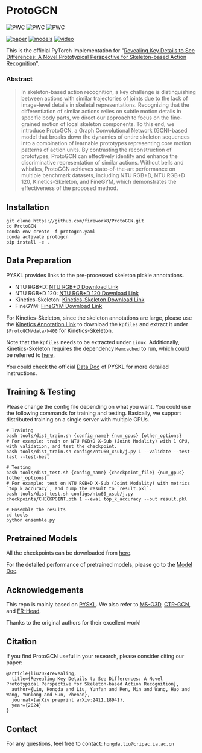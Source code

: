 # ProtoGCN

[![PWC](https://img.shields.io/endpoint.svg?url=https://paperswithcode.com/badge/revealing-key-details-to-see-differences-a/skeleton-based-action-recognition-on-ntu-rgbd-1)](https://paperswithcode.com/sota/skeleton-based-action-recognition-on-ntu-rgbd-1?p=revealing-key-details-to-see-differences-a)
[![PWC](https://img.shields.io/endpoint.svg?url=https://paperswithcode.com/badge/revealing-key-details-to-see-differences-a/skeleton-based-action-recognition-on-ntu-rgbd)](https://paperswithcode.com/sota/skeleton-based-action-recognition-on-ntu-rgbd?p=revealing-key-details-to-see-differences-a)
[![PWC](https://img.shields.io/endpoint.svg?url=https://paperswithcode.com/badge/revealing-key-details-to-see-differences-a/skeleton-based-action-recognition-on-kinetics)](https://paperswithcode.com/sota/skeleton-based-action-recognition-on-kinetics?p=revealing-key-details-to-see-differences-a)

[![paper](https://img.shields.io/badge/arXiv-Paper-red.svg)](https://arxiv.org/abs/2411.18941) [![models](https://img.shields.io/badge/Link-Models-87CEEB.svg)](https://drive.google.com/drive/folders/1BLtlGlv19nY6QcYsVyOBo7nBr3iw5cFl?usp=sharing) [![video](https://img.shields.io/badge/License-MIT-yellow?style=flat)](/LICENSE)

This is the official PyTorch implementation for "[Revealing Key Details to See Differences: A Novel Prototypical Perspective for Skeleton-based Action Recognition](https://arxiv.org/abs/2411.18941)".

### Abstract
> In skeleton-based action recognition, a key challenge is distinguishing between actions with similar trajectories of joints due to the lack of image-level details in skeletal representations. Recognizing that the differentiation of similar actions relies on subtle motion details in specific body parts, we direct our approach to focus on the fine-grained motion of local skeleton components. To this end, we introduce ProtoGCN, a Graph Convolutional Network (GCN)-based model that breaks down the dynamics of entire skeleton sequences into a combination of learnable prototypes representing core motion patterns of action units. By contrasting the reconstruction of prototypes, ProtoGCN can effectively identify and enhance the discriminative representation of similar actions. Without bells and whistles, ProtoGCN achieves state-of-the-art performance on multiple benchmark datasets, including NTU RGB+D, NTU RGB+D 120, Kinetics-Skeleton, and FineGYM, which demonstrates the effectiveness of the proposed method.

## Installation

```shell
git clone https://github.com/firework8/ProtoGCN.git
cd ProtoGCN
conda env create -f protogcn.yaml
conda activate protogcn
pip install -e .
```

## Data Preparation

PYSKL provides links to the pre-processed skeleton pickle annotations.

- NTU RGB+D: [NTU RGB+D Download Link](https://download.openmmlab.com/mmaction/pyskl/data/nturgbd/ntu60_3danno.pkl)
- NTU RGB+D 120: [NTU RGB+D 120 Download Link](https://download.openmmlab.com/mmaction/pyskl/data/nturgbd/ntu120_3danno.pkl)
- Kinetics-Skeleton: [Kinetics-Skeleton Download Link](https://download.openmmlab.com/mmaction/pyskl/data/k400/k400_hrnet.pkl)
- FineGYM: [FineGYM Download Link](https://download.openmmlab.com/mmaction/pyskl/data/gym/gym_hrnet.pkl)


For Kinetics-Skeleton, since the skeleton annotations are large, please use the [Kinetics Annotation Link](https://www.dropbox.com/scl/fi/5phx0m7bok6jkphm724zc/kpfiles.zip?rlkey=sz26ljvlxb6gwqj5m9jvynpg8&st=47vcw2xb&dl=0) to download the `kpfiles` and extract it under `$ProtoGCN/data/k400` for Kinetics-Skeleton. 

Note that the `kpfiles` needs to be extracted under `Linux`. Additionally, Kinetics-Skeleton requires the dependency `Memcached` to run, which could be referred to [here](https://www.runoob.com/memcached/memcached-install.html). 

You could check the official [Data Doc](https://github.com/kennymckormick/pyskl/blob/main/tools/data/README.md) of PYSKL for more detailed instructions.

## Training & Testing

Please change the config file depending on what you want. You could use the following commands for training and testing. Basically, we support distributed training on a single server with multiple GPUs.

```shell
# Training
bash tools/dist_train.sh {config_name} {num_gpus} {other_options}
# For example: train on NTU RGB+D X-Sub (Joint Modality) with 1 GPU, with validation, and test the checkpoint.
bash tools/dist_train.sh configs/ntu60_xsub/j.py 1 --validate --test-last --test-best
```

```shell
# Testing
bash tools/dist_test.sh {config_name} {checkpoint_file} {num_gpus} {other_options}
# For example: test on NTU RGB+D X-Sub (Joint Modality) with metrics `top_k_accuracy`, and dump the result to `result.pkl`.
bash tools/dist_test.sh configs/ntu60_xsub/j.py checkpoints/CHECKPOINT.pth 1 --eval top_k_accuracy --out result.pkl
```

```shell
# Ensemble the results
cd tools
python ensemble.py
```

## Pretrained Models

All the checkpoints can be downloaded from [here](https://drive.google.com/drive/folders/1BLtlGlv19nY6QcYsVyOBo7nBr3iw5cFl?usp=sharing).

For the detailed performance of pretrained models, please go to the [Model Doc](/data/README.md).

## Acknowledgements

This repo is mainly based on [PYSKL](https://github.com/kennymckormick/pyskl). We also refer to [MS-G3D](https://github.com/kenziyuliu/ms-g3d), [CTR-GCN](https://github.com/Uason-Chen/CTR-GCN), and [FR-Head](https://github.com/zhysora/FR-Head).

Thanks to the original authors for their excellent work!

## Citation

If you find ProtoGCN useful in your research, please consider citing our paper:

```
@article{liu2024revealing,
  title={Revealing Key Details to See Differences: A Novel Prototypical Perspective for Skeleton-based Action Recognition},
  author={Liu, Hongda and Liu, Yunfan and Ren, Min and Wang, Hao and Wang, Yunlong and Sun, Zhenan},
  journal={arXiv preprint arXiv:2411.18941},
  year={2024}
}
```

## Contact

For any questions, feel free to contact: `hongda.liu@cripac.ia.ac.cn`
